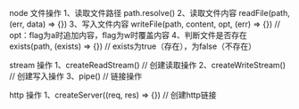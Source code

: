 node 文件操作
    1、读取文件路径 path.resolve()
    2、读取文件内容 readFile(path, (err, data) => {})
    3、写入文件内容 writeFile(path, content, opt, (err) => {})  // opt：flag为a时追加内容，flag为w时覆盖内容
    4、判断文件是否存在 exists(path, (exists) => {}) // exists为true（存在），为false（不存在）

stream 操作
    1、createReadStream()  // 创建读取操作
    2、createWriteStream() // 创建写入操作
    3、pipe() // 链接操作

http 操作
    1、createServer((req, res) => {}) // 创建http链接